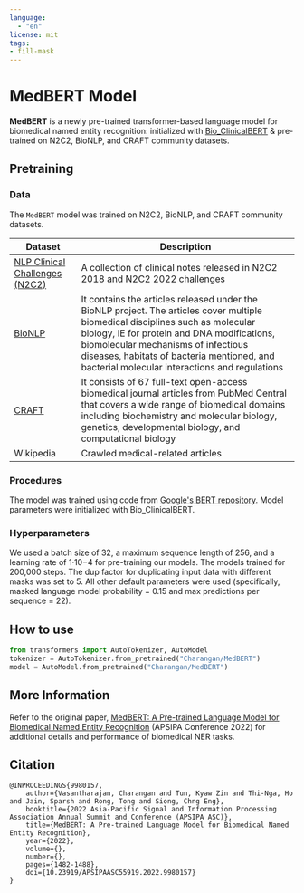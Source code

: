 ```yaml
---
language: 
  - "en"
license: mit
tags:
- fill-mask
---
```



# MedBERT Model

**MedBERT** is a newly pre-trained transformer-based language model for biomedical named entity recognition: initialized with [Bio_ClinicalBERT](https://arxiv.org/abs/1904.03323) & pre-trained on N2C2, BioNLP, and CRAFT community datasets.

## Pretraining

### Data
The `MedBERT` model was trained on N2C2, BioNLP, and CRAFT community datasets.

| Dataset | Description |
| ------------- | ------------- | 
| [NLP Clinical Challenges (N2C2)](https://portal.dbmi.hms.harvard.edu/projects/n2c2-nlp/) | A collection of clinical notes released in N2C2 2018 and N2C2 2022 challenges| 
| [BioNLP](http://bionlp.sourceforge.net/index.shtml) | It contains the articles released under the BioNLP project. The articles cover multiple biomedical disciplines such as molecular biology, IE for protein and DNA modifications, biomolecular mechanisms of infectious diseases, habitats of bacteria mentioned, and bacterial molecular interactions and regulations |
| [CRAFT](https://www.researchgate.net/publication/318175988_The_Colorado_Richly_Annotated_Full_Text_CRAFT_Corpus_Multi-Model_Annotation_in_the_Biomedical_Domain) | It consists of 67 full-text open-access biomedical journal articles from PubMed Central that covers a wide range of biomedical domains including biochemistry and molecular biology, genetics, developmental biology, and computational biology |
| Wikipedia | Crawled medical-related articles |


### Procedures
The model was trained using code from [Google's BERT repository](https://github.com/google-research/bert). Model parameters were initialized with Bio_ClinicalBERT.

### Hyperparameters
We used a batch size of 32, a maximum sequence length of 256, and a learning rate of 1·10−4 for pre-training our models. The models trained for 200,000 steps. The dup factor for duplicating input data with different masks was set to 5. All other default parameters were used (specifically, masked language model probability = 0.15
and max predictions per sequence = 22).

## How to use

```python
from transformers import AutoTokenizer, AutoModel
tokenizer = AutoTokenizer.from_pretrained("Charangan/MedBERT")
model = AutoModel.from_pretrained("Charangan/MedBERT")
```

## More Information

Refer to the original paper, [MedBERT: A Pre-trained Language Model for Biomedical Named Entity Recognition](https://ieeexplore.ieee.org/abstract/document/9980157) (APSIPA Conference 2022) for additional details and performance of biomedical NER tasks.

## Citation
```
@INPROCEEDINGS{9980157,
    author={Vasantharajan, Charangan and Tun, Kyaw Zin and Thi-Nga, Ho and Jain, Sparsh and Rong, Tong and Siong, Chng Eng},
    booktitle={2022 Asia-Pacific Signal and Information Processing Association Annual Summit and Conference (APSIPA ASC)},
    title={MedBERT: A Pre-trained Language Model for Biomedical Named Entity Recognition},
    year={2022},
    volume={},
    number={},
    pages={1482-1488},
    doi={10.23919/APSIPAASC55919.2022.9980157}
}
```